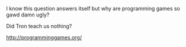 I know this question answers itself but why are programming games so gawd damn ugly?

Did Tron teach us nothing?

http://programminggames.org/